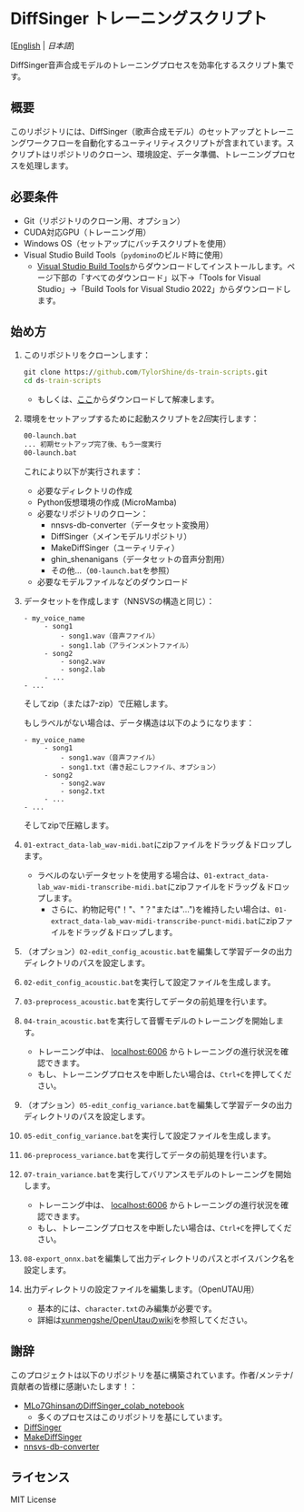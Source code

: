 # DiffSinger トレーニングスクリプト
[[English](README.md) | *日本語*]

DiffSinger音声合成モデルのトレーニングプロセスを効率化するスクリプト集です。

## 概要

このリポジトリには、DiffSinger（歌声合成モデル）のセットアップとトレーニングワークフローを自動化するユーティリティスクリプトが含まれています。スクリプトはリポジトリのクローン、環境設定、データ準備、トレーニングプロセスを処理します。

## 必要条件

- Git（リポジトリのクローン用、オプション）
- CUDA対応GPU（トレーニング用）
- Windows OS（セットアップにバッチスクリプトを使用）
- Visual Studio Build Tools（`pydomino`のビルド時に使用）
  - [Visual Studio Build Tools](https://visualstudio.microsoft.com/downloads/)からダウンロードしてインストールします。ページ下部の「すべてのダウンロード」以下->「Tools for Visual Studio」->「Build Tools for Visual Studio 2022」からダウンロードします。

## 始め方

1. このリポジトリをクローンします：
   ```bat
   git clone https://github.com/TylorShine/ds-train-scripts.git
   cd ds-train-scripts
   ```

   - もしくは、[ここ](https://github.com/TylorShine/ds-train-scripts/archive/refs/heads/main.zip)からダウンロードして解凍します。


2. 環境をセットアップするために起動スクリプトを*2回*実行します：
   ```bat
   00-launch.bat
   ... 初期セットアップ完了後、もう一度実行
   00-launch.bat
   ```

   これにより以下が実行されます：
   - 必要なディレクトリの作成
   - Python仮想環境の作成  (MicroMamba)
   - 必要なリポジトリのクローン：
     - nnsvs-db-converter（データセット変換用）
     - DiffSinger（メインモデルリポジトリ）
     - MakeDiffSinger（ユーティリティ）
     - ghin_shenanigans（データセットの音声分割用）
     - その他...（`00-launch.bat`を参照）
   - 必要なモデルファイルなどのダウンロード

3. データセットを作成します（NNSVSの構造と同じ）：
   ```
   - my_voice_name
        - song1
            - song1.wav（音声ファイル）
            - song1.lab（アラインメントファイル）
        - song2
            - song2.wav
            - song2.lab
        - ...
   - ...
   ```
   そしてzip（または7-zip）で圧縮します。


   もしラベルがない場合は、データ構造は以下のようになります：

   ```
   - my_voice_name
        - song1
            - song1.wav（音声ファイル）
            - song1.txt（書き起こしファイル、オプション）
        - song2
            - song2.wav
            - song2.txt
        - ...
   - ...
   ```
   そしてzipで圧縮します。

4. `01-extract_data-lab_wav-midi.bat`にzipファイルをドラッグ＆ドロップします。

    - ラベルのないデータセットを使用する場合は、`01-extract_data-lab_wav-midi-transcribe-midi.bat`にzipファイルをドラッグ＆ドロップします。
      - さらに、約物記号("！"、"？"または"…")を維持したい場合は、`01-extract_data-lab_wav-midi-transcribe-punct-midi.bat`にzipファイルをドラッグ＆ドロップします。

5. （オプション）`02-edit_config_acoustic.bat`を編集して学習データの出力ディレクトリのパスを設定します。

6. `02-edit_config_acoustic.bat`を実行して設定ファイルを生成します。

7. `03-preprocess_acoustic.bat`を実行してデータの前処理を行います。

8. `04-train_acoustic.bat`を実行して音響モデルのトレーニングを開始します。

    - トレーニング中は、 [localhost:6006](http://localhost:6006/) からトレーニングの進行状況を確認できます。
    - もし、トレーニングプロセスを中断したい場合は、`Ctrl+C`を押してください。

9. （オプション）`05-edit_config_variance.bat`を編集して学習データの出力ディレクトリのパスを設定します。

10. `05-edit_config_variance.bat`を実行して設定ファイルを生成します。

11. `06-preprocess_variance.bat`を実行してデータの前処理を行います。

12. `07-train_variance.bat`を実行してバリアンスモデルのトレーニングを開始します。
    
    - トレーニング中は、 [localhost:6006](http://localhost:6006/) からトレーニングの進行状況を確認できます。
    - もし、トレーニングプロセスを中断したい場合は、`Ctrl+C`を押してください。

13. `08-export_onnx.bat`を編集して出力ディレクトリのパスとボイスバンク名を設定します。

14. 出力ディレクトリの設定ファイルを編集します。（OpenUTAU用）

    - 基本的には、`character.txt`のみ編集が必要です。
    - 詳細は[xunmengshe/OpenUtauのwiki](https://github.com/xunmengshe/OpenUtau/wiki/Voicebank-Development)を参照してください。

## 謝辞

このプロジェクトは以下のリポジトリを基に構築されています。作者/メンテナ/貢献者の皆様に感謝いたします！：
- [MLo7GhinsanのDiffSinger_colab_notebook](https://github.com/MLo7Ghinsan/DiffSinger_colab_notebook_MLo7)
  - 多くのプロセスはこのリポジトリを基にしています。
- [DiffSinger](https://github.com/openvpi/DiffSinger)
- [MakeDiffSinger](https://github.com/openvpi/MakeDiffSinger)
- [nnsvs-db-converter](https://github.com/UtaUtaUtau/nnsvs-db-converter)

## ライセンス

MIT License
